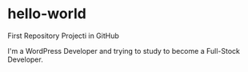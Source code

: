 # hello-world
First Repository Projecti in GitHub


I'm a WordPress Developer and trying to study to become a Full-Stock Developer.
